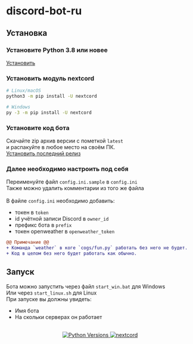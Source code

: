 # discord-bot-ru

## Установка
### Установите Python 3.8 или новее
[Установить](https://www.python.org/downloads/)
### Установить модуль nextcord


```sh
# Linux/macOS
python3 -m pip install -U nextcord

# Windows
py -3 -m pip install -U nextcord
```

### Установите код бота
Скачайте zip архив версии с пометкой `latest` <br>
и распакуйте в любое место на своём ПК. <br>
[Установить последний релиз](https://github.com/r-liner/discord-bot-ru/releases)

### Далее необходимо настроить под себя
Переименуйте файл `config.ini.sample` в `config.ini`<br>
Также можно удалить комментарии из того же файла<br><br>
В файле `config.ini` необходимо добавить:
- токен в `token`
- id учётной записи Discord в `owner_id`
- префикс бота в `prefix`
- токен openweather в `openweather_token`<br>
```diff
@@ Примечание @@
+ Команда `weather` в коге `cogs/fun.py` работать без него не будет.
+ Код в целом без него будет работать как обычно.
```

## Запуск
Бота можно запустить через файл `start_win.bat` для Windows<br>
Или через `start_linux.sh` для Linux<br>
При запуске вы должны увидеть:
* Имя бота
* На скольки серверах он работает
<br>
<center>
    <a href="https://www.python.org/downloads/">
        <img src="https://img.shields.io/badge/PYTHON-3.8%20%7C%203.9%20%7C%203.10%20%7C%203.11-blue?style=for-the-badge&logo=python"  alt="Python Versions" >
    </a>
    <a href="https://github.com/nextcord/nextcord/blob/5ed02d06386ba7b0ac009e9e8833c5f9f2cadb44/docs/index.rst/">
        <img src="https://img.shields.io/badge/NEXTCORD-2.4.2-blue?style=for-the-badge" alt="nextcord">
    </a>
</center>
